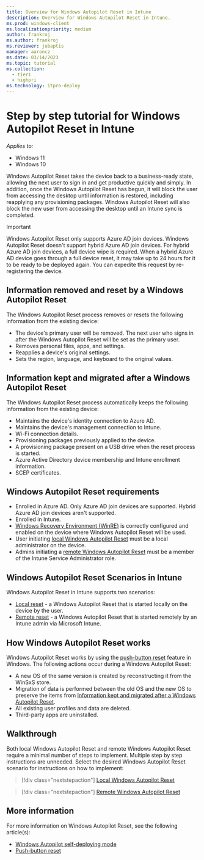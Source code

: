 ```yaml
---
title: Overview for Windows Autopilot Reset in Intune
description: Overview for Windows Autopilot Reset in Intune.
ms.prod: windows-client
ms.localizationpriority: medium
author: frankroj
ms.author: frankroj
ms.reviewer: jubaptis
manager: aaroncz
ms.date: 03/14/2023
ms.topic: tutorial
ms.collection: 
  - tier1
  - highpri
ms.technology: itpro-deploy
---
```


# Step by step tutorial for Windows Autopilot Reset in Intune

*Applies to:*

- Windows 11
- Windows 10

Windows Autopilot Reset takes the device back to a business-ready state, allowing the next user to sign in and get productive quickly and simply. In addition, once the Windows Autopilot Reset has begun, it will block the user from accessing the desktop until information is restored, including reapplying any provisioning packages. Windows Autopilot Reset will also block the new user from accessing the desktop until an Intune sync is completed.

> [!IMPORTANT]
> Windows Autopilot Reset only supports Azure AD join devices. Windows Autopilot Reset doesn't support hybrid Azure AD join devices. For hybrid Azure AD join devices, a full device wipe is required. When a hybrid Azure AD device goes through a full device reset, it may take up to 24 hours for it to be ready to be deployed again. You can expedite this request by re-registering the device.

## Information removed and reset by a Windows Autopilot Reset

The Windows Autopilot Reset process removes or resets the following information from the existing device:

- The device's primary user will be removed. The next user who signs in after the Windows Autopilot Reset will be set as the primary user.
- Removes personal files, apps, and settings.
- Reapplies a device's original settings.
- Sets the region, language, and keyboard to the original values.

## Information kept and migrated after a Windows Autopilot Reset

The Windows Autopilot Reset process automatically keeps the following information from the existing device:

- Maintains the device's identity connection to Azure AD.
- Maintains the device's management connection to Intune.
- Wi-Fi connection details.
- Provisioning packages previously applied to the device.
- A provisioning package present on a USB drive when the reset process is started.
- Azure Active Directory device membership and Intune enrollment information.
- SCEP certificates.

## Windows Autopilot Reset requirements

- Enrolled in Azure AD. Only Azure AD join devices are supported. Hybrid Azure AD join devices aren't supported.
- Enrolled in Intune.
- [Windows Recovery Environment (WinRE)](/windows-hardware/manufacture/desktop/windows-recovery-environment--windows-re--technical-reference) is correctly configured and enabled on the device where Windows Autopilot Reset will be used.
- User initiating [local Windows Autopilot Reset](local-autopilot-reset.md) must be a local administrator on the device.
- Admins initiating a [remote Windows Autopilot Reset](remote-autopilot-reset.md) must be a member of the Intune Service Administrator role.

## Windows Autopilot Reset Scenarios in Intune

Windows Autopilot Reset in Intune supports two scenarios:

- [Local reset](local-autopilot-reset.md) - a Windows Autopilot Reset that is started locally on the device by the user.
- [Remote reset](remote-autopilot-reset.md) - a Windows Autopilot Reset that is started remotely by an Intune admin via Microsoft Intune.

## How Windows Autopilot Reset works

Windows Autopilot Reset works by using the [push-button reset](/windows-hardware/manufacture/desktop/push-button-reset-overview) feature in Windows. The following actions occur during a Windows Autopilot Reset:

- A new OS of the same version is created by reconstructing it from the WinSxS store.
- Migration of data is performed between the old OS and the new OS to preserve the items from [Information kept and migrated after a Windows Autopilot Reset](#information-kept-and-migrated-after-a-windows-autopilot-reset).
- All existing user profiles and data are deleted.
- Third-party apps are uninstalled.

## Walkthrough

Both local Windows Autopilot Reset and remote Windows Autopilot Reset require a minimal number of steps to implement. Multiple step by step instructions are unneeded. Select the desired Windows Autopilot Reset scenario for instructions on how to implement:

> [!div class="nextstepaction"]
> [Local Windows Autopilot Reset](local-autopilot-reset.md)

> [!div class="nextstepaction"]
> [Remote Windows Autopilot Reset](remote-autopilot-reset.md)

## More information

For more information on Windows Autopilot Reset, see the following article(s):

- [Windows Autopilot self-deploying mode](../../windows-autopilot-reset.md)
- [Push-button reset](/windows-hardware/manufacture/desktop/push-button-reset-overview)
